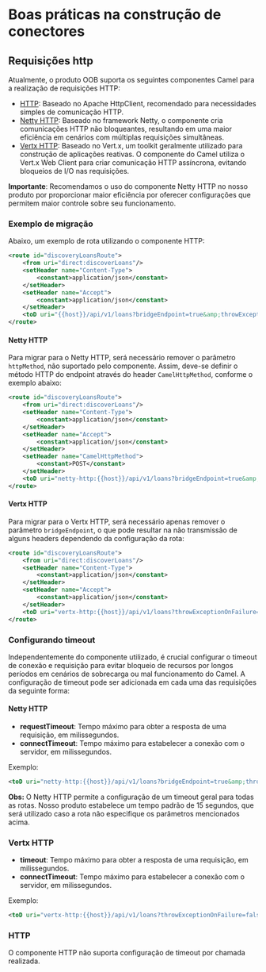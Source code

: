 # Boas práticas na construção de conectores

## Requisições http

Atualmente, o produto OOB suporta os seguintes componentes Camel para a realização de requisições HTTP:

- [HTTP](https://camel.apache.org/components/3.21.x/http-component.html): Baseado no Apache HttpClient, recomendado para necessidades simples de comunicação HTTP.
- [Netty HTTP](https://camel.apache.org/components/3.21.x/netty-http-component.html): Baseado no framework Netty, o componente cria comunicações HTTP não bloqueantes,
resultando em uma maior eficiência em cenários com múltiplas requisições simultâneas.
- [Vertx HTTP](https://camel.apache.org/components/3.21.x/vertx-http-component.html): Baseado no Vert.x, um toolkit geralmente utilizado para construção de aplicações reativas.
O componente do Camel utiliza o Vert.x Web Client para criar comunicação HTTP assíncrona, evitando bloqueios de I/O nas requisições.

**Importante**: Recomendamos o uso do componente Netty HTTP no nosso produto por proporcionar maior eficiência por oferecer configurações que permitem maior controle sobre seu funcionamento.

### Exemplo de migração

Abaixo, um exemplo de rota utilizando o componente HTTP:

```xml
<route id="discoveryLoansRoute">
    <from uri="direct:discoverLoans"/>
    <setHeader name="Content-Type">
        <constant>application/json</constant>
    </setHeader>
    <setHeader name="Accept">
        <constant>application/json</constant>
    </setHeader>
    <toD uri="{{host}}/api/v1/loans?bridgeEndpoint=true&amp;throwExceptionOnFailure=false&amp;httpMethod=POST"/>
</route>
```

#### Netty HTTP

Para migrar para o Netty HTTP, será necessário remover o parâmetro `httpMethod`, não suportado pelo componente.
Assim, deve-se definir o método HTTP do endpoint através do header `CamelHttpMethod`, conforme o exemplo abaixo:

```xml
<route id="discoveryLoansRoute">
    <from uri="direct:discoverLoans"/>
    <setHeader name="Content-Type">
        <constant>application/json</constant>
    </setHeader>
    <setHeader name="Accept">
        <constant>application/json</constant>
    </setHeader>
    <setHeader name="CamelHttpMethod">
        <constant>POST</constant>
    </setHeader>
    <toD uri="netty-http:{{host}}/api/v1/loans?bridgeEndpoint=true&amp;throwExceptionOnFailure=false"/>
</route>
```

#### Vertx HTTP

Para migrar para o Vertx HTTP, será necessário apenas remover o parâmetro `bridgeEndpoint`, o que pode resultar na não transmissão de alguns headers dependendo da configuração da rota:

```xml
<route id="discoveryLoansRoute">
    <from uri="direct:discoverLoans"/>
    <setHeader name="Content-Type">
        <constant>application/json</constant>
    </setHeader>
    <setHeader name="Accept">
        <constant>application/json</constant>
    </setHeader>
    <toD uri="vertx-http:{{host}}/api/v1/loans?throwExceptionOnFailure=false&amp;httpMethod=POST"/>
</route>
```

### Configurando timeout

Independentemente do componente utilizado, é crucial configurar o timeout de conexão e requisição para evitar bloqueio de recursos por longos períodos em cenários de sobrecarga ou mal funcionamento do Camel.
A configuração de timeout pode ser adicionada em cada uma das requisições da seguinte forma:

#### Netty HTTP

- **requestTimeout**: Tempo máximo para obter a resposta de uma requisição, em milissegundos.
- **connectTimeout**: Tempo máximo para estabelecer a conexão com o servidor, em milissegundos.

Exemplo:

```xml
<toD uri="netty-http:{{host}}/api/v1/loans?bridgeEndpoint=true&amp;throwExceptionOnFailure=false?connectTimeout=10000&amp;requestTimeout=10000"/>
```

**Obs:** O Netty HTTP permite a configuração de um timeout geral para todas as rotas. Nosso produto estabelece um tempo padrão de 15 segundos, que será utilizado caso a rota não especifique os parâmetros mencionados acima.

### Vertx HTTP

- **timeout**: Tempo máximo para obter a resposta de uma requisição, em milissegundos.
- **connectTimeout**: Tempo máximo para estabelecer a conexão com o servidor, em milissegundos.

Exemplo:

```xml
<toD uri="vertx-http:{{host}}/api/v1/loans?throwExceptionOnFailure=false&amp;httpMethod=POST&amp;timeout=10000&amp;connectTimeout=10000"/>
```

### HTTP

O componente HTTP não suporta configuração de timeout por chamada realizada.